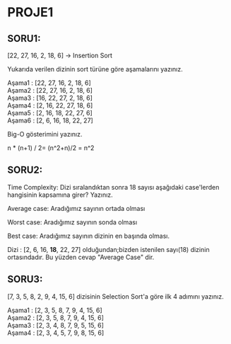 # PROJE1
## SORU1:
[22, 27, 16, 2, 18, 6] -> Insertion Sort

Yukarıda verilen dizinin sort türüne göre aşamalarını yazınız.

Aşama1 : [22, 27, 16, 2, 18, 6]  
Aşama2 : [22, 27, 16, 2, 18, 6]  
Aşama3 : [16, 22, 27, 2, 18, 6]  
Aşama4 : [2, 16, 22, 27, 18, 6]  
Aşama5 : [2, 16, 18, 22, 27, 6]  
Aşama6 : [2, 6, 16, 18, 22, 27]

Big-O gösterimini yazınız.

n * (n+1) / 2= (n^2+n)/2 = n^2

## SORU2:
Time Complexity: Dizi sıralandıktan sonra 18 sayısı aşağıdaki case'lerden hangisinin kapsamına girer? Yazınız.

Average case: Aradığımız sayının ortada olması

Worst case: Aradığımız sayının sonda olması

Best case: Aradığımız sayının dizinin en başında olması.
 
Dizi : [2, 6, 16, **18**, 22, 27] olduğundan;bizden istenilen sayı(18) dizinin ortasındadır. Bu yüzden cevap "Average Case" dir.

## SORU3:
[7, 3, 5, 8, 2, 9, 4, 15, 6] dizisinin Selection Sort'a göre ilk 4 adımını yazınız.

Aşama1 : [2, 3, 5, 8, 7, 9, 4, 15, 6]                   
Aşama2 : [2, 3, 5, 8, 7, 9, 4, 15, 6]          
Aşama3 : [2, 3, 4, 8, 7, 9, 5, 15, 6]          
Aşama4 : [2, 3, 4, 5, 7, 9, 8, 15, 6]
